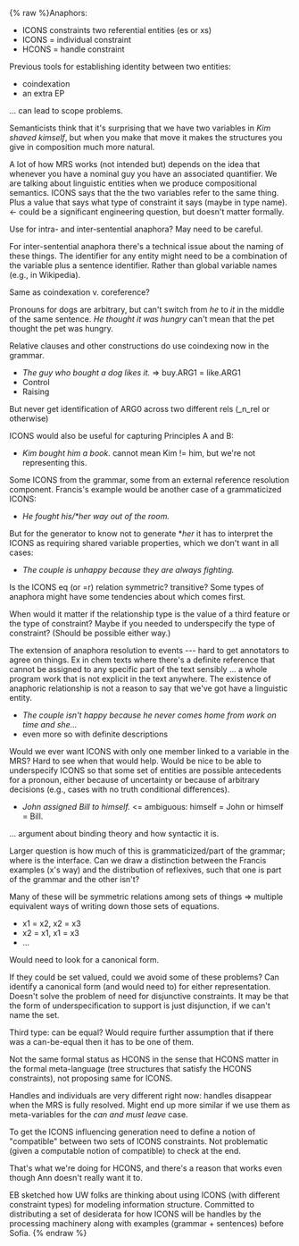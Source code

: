 {% raw %}Anaphors:

- ICONS constraints two referential entities (es or xs)
- ICONS = individual constraint
- HCONS = handle constraint

Previous tools for establishing identity between two entities:

- coindexation
- an extra EP

... can lead to scope problems.

Semanticists think that it's surprising that we have two variables in
*Kim shaved kimself*, but when you make that move it makes the
structures you give in composition much more natural.

A lot of how MRS works (not intended but) depends on the idea that
whenever you have a nominal guy you have an associated quantifier. We
are talking about linguistic entities when we produce compositional
semantics. ICONS says that the the two variables refer to the same
thing. Plus a value that says what type of constraint it says (maybe in
type name). &lt;- could be a significant engineering question, but
doesn't matter formally.

Use for intra- and inter-sentential anaphora? May need to be careful.

For inter-sentential anaphora there's a technical issue about the naming
of these things. The identifier for any entity might need to be a
combination of the variable plus a sentence identifier. Rather than
global variable names (e.g., in Wikipedia).

Same as coindexation v. coreference?

Pronouns for dogs are arbitrary, but can't switch from *he* to *it* in
the middle of the same sentence. *He thought it was hungry* can't mean
that the pet thought the pet was hungry.

Relative clauses and other constructions do use coindexing now in the
grammar.

- *The guy who bought a dog likes it.* =&gt; buy.ARG1 = like.ARG1
- Control
- Raising

But never get identification of ARG0 across two different rels (\_n\_rel
or otherwise)

ICONS would also be useful for capturing Principles A and B:

- *Kim bought him a book.* cannot mean Kim != him, but we're not
representing this.

Some ICONS from the grammar, some from an external reference resolution
component. Francis's example would be another case of a grammaticized
ICONS:

- *He fought his/\*her way out of the room.*

But for the generator to know not to generate \**her* it has to
interpret the ICONS as requiring shared variable properties, which we
don't want in all cases:

- *The couple is unhappy because they are always fighting.*

Is the ICONS eq (or =r) relation symmetric? transitive? Some types of
anaphora might have some tendencies about which comes first.

When would it matter if the relationship type is the value of a third
feature or the type of constraint? Maybe if you needed to underspecify
the type of constraint? (Should be possible either way.)

The extension of anaphora resolution to events --- hard to get
annotators to agree on things. Ex in chem texts where there's a definite
reference that cannot be assigned to any specific part of the text
sensibly ... a whole program work that is not explicit in the text
anywhere. The existence of anaphoric relationship is not a reason to say
that we've got have a linguistic entity.

- *The couple isn't happy because he never comes home from work on
time and she...*
- even more so with definite descriptions

Would we ever want ICONS with only one member linked to a variable in
the MRS? Hard to see when that would help. Would be nice to be able to
underspecify ICONS so that some set of entities are possible antecedents
for a pronoun, either because of uncertainty or because of arbitrary
decisions (e.g., cases with no truth conditional differences).

- *John assigned Bill to himself.* &lt;= ambiguous: himself = John or
himself = Bill.

... argument about binding theory and how syntactic it is.

Larger question is how much of this is grammaticized/part of the
grammar; where is the interface. Can we draw a distinction between the
Francis examples (x's way) and the distribution of reflexives, such that
one is part of the grammar and the other isn't?

Many of these will be symmetric relations among sets of things =&gt;
multiple equivalent ways of writing down those sets of equations.

- x1 = x2, x2 = x3
- x2 = x1, x1 = x3
- ...

Would need to look for a canonical form.

If they could be set valued, could we avoid some of these problems? Can
identify a canonical form (and would need to) for either representation.
Doesn't solve the problem of need for disjunctive constraints. It may be
that the form of underspecification to support is just disjunction, if
we can't name the set.

Third type: can be equal? Would require further assumption that if there
was a can-be-equal then it has to be one of them.

Not the same formal status as HCONS in the sense that HCONS matter in
the formal meta-language (tree structures that satisfy the HCONS
constraints), not proposing same for ICONS.

Handles and individuals are very different right now: handles disappear
when the MRS is fully resolved. Might end up more similar if we use them
as meta-variables for the *can and must leave* case.

To get the ICONS influencing generation need to define a notion of
"compatible" between two sets of ICONS constraints. Not problematic
(given a computable notion of compatible) to check at the end.

That's what we're doing for HCONS, and there's a reason that works even
though Ann doesn't really want it to.

EB sketched how UW folks are thinking about using ICONS (with different
constraint types) for modeling information structure. Committed to
distributing a set of desiderata for how ICONS will be handles by the
processing machinery along with examples (grammar + sentences) before
Sofia.
<update date omitted for speed>{% endraw %}